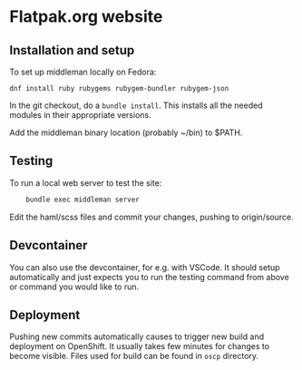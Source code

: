# Flatpak.org website

## Installation and setup

To set up middleman locally on Fedora:

    dnf install ruby rubygems rubygem-bundler rubygem-json

In the git checkout, do a `bundle install`. This installs all
the needed modules in their appropriate versions.

Add the middleman binary location (probably ~/bin) to $PATH.

## Testing

To run a local web server to test the site:

```sh
    bundle exec middleman server
```

Edit the haml/scss files and commit your changes, pushing to
origin/source.

## Devcontainer

You can also use the devcontainer, for e.g. with VSCode. It should setup automatically and just expects you to run the testing command from above or command you would like to run.

## Deployment

Pushing new commits automatically causes to trigger new build
and deployment on OpenShift. It usually takes few minutes for
changes to become visible. Files used for build can be found
in `oscp` directory.
